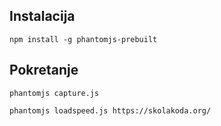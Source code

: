 ## Instalacija

```
npm install -g phantomjs-prebuilt
```

## Pokretanje

```
phantomjs capture.js

phantomjs loadspeed.js https://skolakoda.org/
```